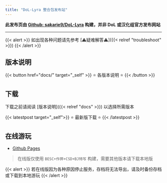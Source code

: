 ```yaml
---
title: "DoL-Lyra 整合包发布站"
---
```


**此发布页由 [Github: sakarie9/DoL-Lyra](https://github.com/sakarie9/DoL-Lyra) 构建，并非 DoL 或汉化组官方发布网站**

---

{{< alert >}}
如出现各种问题请先参考 [⚠疑难解答⚠]({{< relref "troubleshoot" >}})
{{< /alert >}}

## 版本说明

{{< button href="docs/" target="_self" >}}
⭐️ 各版本说明 ⭐️
{{< /button >}}

## 下载

下载之前请阅读 [版本说明]({{< relref "docs" >}}) 以选择所需版本

{{< latestpost target="_self">}}
⭐️ 最新版下载 ⭐️
{{< /latestpost >}}

## 在线游玩

- [Github Pages](https://dol-lyra.github.io/)

> 在线版仅使用 `BESC+作弊+CSD+BJ特写` 构建，需要其他版本请下载本地版

{{< alert >}}
若在线版因为各种原因停止服务，存档将无法导出，请及时备份存档或下载到本地游玩
{{< /alert >}}
